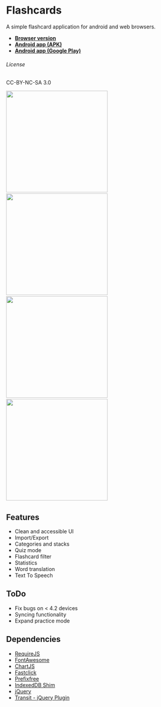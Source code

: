 Flashcards
==========


A simple flashcard application for android and web browsers.  

* [**Browser version**](http://apps.elias.media/Flashcards/)
* [**Android app (APK)**](https://owncloud.elias.media/public.php?service=files&t=d334fada92ba53259561a3177ae34a87&download)
* [**Android app (Google Play)**](https://play.google.com/store/apps/details?id=de.elias_schuett.flashcards)


###### License
CC-BY-NC-SA 3.0


<img src="https://elias94xx.github.io/Flashcards/screenshots/01.png" height="275">&nbsp;
<img src="https://elias94xx.github.io/Flashcards/screenshots/02.png" height="275">&nbsp;
<img src="https://elias94xx.github.io/Flashcards/screenshots/03.png" height="275">&nbsp;
<img src="https://elias94xx.github.io/Flashcards/screenshots/05.png" height="275">&nbsp;


## Features

* Clean and accessible UI
* Import/Export
* Categories and stacks
* Quiz mode
* Flashcard filter
* Statistics
* Word translation
* Text To Speech

## ToDo

* Fix bugs on < 4.2 devices
* Syncing functionality
* Expand practice mode

## Dependencies

* [RequireJS](http://requirejs.org/)
* [FontAwesome](http://fontawesome.io/)
* [ChartJS](http://www.chartjs.org/)
* [Fastclick](https://github.com/ftlabs/fastclick/)
* [Prefixfree](http://leaverou.github.io/prefixfree/)
* [IndexedDB Shim](https://github.com/axemclion/IndexedDBShim/)
* [jQuery](http://jquery.com/)
* [Transit - jQuery Plugin](http://ricostacruz.com/jquery.transit/)
